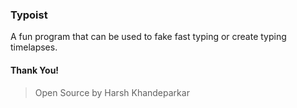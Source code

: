 ### Typoist
A fun program that can be used to fake fast typing or create typing timelapses.

#### Thank You!
> Open Source by Harsh Khandeparkar
